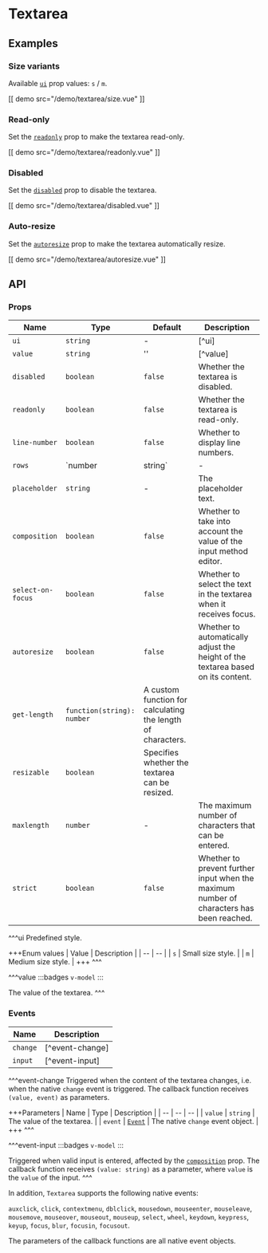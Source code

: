 # Textarea

## Examples

### Size variants

Available [`ui`](#props-ui) prop values: `s` / `m`.

[[ demo src="/demo/textarea/size.vue" ]]

### Read-only

Set the [`readonly`](#props-readonly) prop to make the textarea read-only.

[[ demo src="/demo/textarea/readonly.vue" ]]

### Disabled

Set the [`disabled`](#props-disabled) prop to disable the textarea.

[[ demo src="/demo/textarea/disabled.vue" ]]

### Auto-resize

Set the [`autoresize`](#props-autoresize) prop to make the textarea automatically resize.

[[ demo src="/demo/textarea/autoresize.vue" ]]

## API

### Props

| Name | Type | Default | Description |
| -- | -- | -- | -- |
| ``ui`` | `string` | - | [^ui] |
| ``value`` | `string` | '' | [^value] |
| ``disabled`` | `boolean` | `false` | Whether the textarea is disabled. |
| ``readonly`` | `boolean` | `false` | Whether the textarea is read-only. |
| ``line-number`` | `boolean` | `false` | Whether to display line numbers. |
| ``rows`` | `number | string` | - | The number of visible rows of the textarea. |
| ``placeholder`` | `string` | - | The placeholder text. |
| ``composition`` | `boolean` | `false` | Whether to take into account the value of the input method editor. |
| ``select-on-focus`` | `boolean` | `false` | Whether to select the text in the textarea when it receives focus. |
| ``autoresize`` | `boolean` | `false` | Whether to automatically adjust the height of the textarea based on its content. |
| ``get-length`` | `function(string): number` | A custom function for calculating the length of characters. |
| ``resizable`` | `boolean` | Specifies whether the textarea can be resized. |
| ``maxlength`` | `number` | - | The maximum number of characters that can be entered. |
| ``strict`` | `boolean` | `false` | Whether to prevent further input when the maximum number of characters has been reached. |

^^^ui
Predefined style.

+++Enum values
| Value | Description |
| -- | -- |
| `s` | Small size style. |
| `m` | Medium size style. |
+++
^^^

^^^value
:::badges
`v-model`
:::

The value of the textarea.
^^^

### Events

| Name | Description |
| -- | -- |
| ``change`` | [^event-change] |
| ``input`` | [^event-input] |

^^^event-change
Triggered when the content of the textarea changes, i.e. when the native `change` event is triggered. The callback function receives `(value, event)` as parameters.

+++Parameters
| Name | Type | Description |
| -- | -- | -- |
| `value` | `string` | The value of the textarea. |
| `event` | [`Event`](https://developer.mozilla.org/en-US/docs/Web/Events/change) | The native `change` event object. |
+++
^^^

^^^event-input
:::badges
`v-model`
:::

Triggered when valid input is entered, affected by the [`composition`](#props-composition) prop. The callback function receives `(value: string)` as a parameter, where `value` is the `value` of the input.
^^^

In addition, `Textarea` supports the following native events:

`auxclick`, `click`, `contextmenu`, `dblclick`, `mousedown`, `mouseenter`, `mouseleave`, `mousemove`, `mouseover`, `mouseout`, `mouseup`, `select`, `wheel`, `keydown`, `keypress`, `keyup`, `focus`, `blur`, `focusin`, `focusout`.

The parameters of the callback functions are all native event objects.
